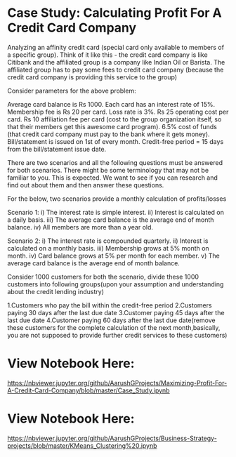 # Case Study: Calculating Profit For A Credit Card Company

Analyzing an affinity credit card (special card only available to members of a specific group). Think of it like this - the credit card company is like Citibank and the affiliated group is a company like Indian Oil or Barista. The affiliated group has to pay some fees to credit card company (because the credit card company is providing this service to the group)

Consider parameters for the above problem:

Average card balance is Rs 1000. 
Each card has an interest rate of 15%. 
Membership fee is Rs 20 per card. 
Loss rate is 3%. 
Rs 25 operating cost per card. 
Rs 10 affiliation fee per card (cost to the group organization itself, so that their members get this awesome card program). 
6.5% cost of funds (that credit card company must pay to the bank where it gets money). 
Bill/statement is issued on 1st of every month. 
Credit-free period = 15 days from the bill/statement issue date.

There are two scenarios and all the following questions must be answered for both scenarios. There might be some terminology that may not be familiar to you. This is expected. We want to see if you can research and find out about them and then answer these questions.

For the below, two scenarios provide a monthly calculation of profits/losses

Scenario 1: i) The interest rate is simple interest. ii) Interest is calculated on a daily basis. iii) The average card balance is the average end of month balance. iv) All members are more than a year old.

Scenario 2: i) The interest rate is compounded quarterly. ii) Interest is calculated on a monthly basis. iii) Membership grows at 5% month on month. iv) Card balance grows at 5% per month for each member. v) The average card balance is the average end of month balance.

Consider 1000 customers for both the scenario, divide these 1000 customers into following groups(upon your assumption and understanding about the credit lending industry)

1.Customers who pay the bill within the credit-free period 2.Customers paying 30 days after the last due date 3.Customer paying 45 days after the last due date 4.Customer paying 60 days after the last due date(remove these customers for the complete calculation of the next month,basically, you are not supposed to provide further credit services to these customers)

# View Notebook Here:
https://nbviewer.jupyter.org/github/AarushGProjects/Maximizing-Profit-For-A-Credit-Card-Company/blob/master/Case_Study.ipynb

# View Notebook Here:
https://nbviewer.jupyter.org/github/AarushGProjects/Business-Strategy-projects/blob/master/KMeans_Clustering%20.ipynb
